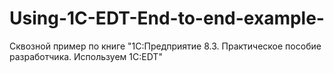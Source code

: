 # Using-1C-EDT-End-to-end-example-
Сквозной пример по книге "1C:Предприятие 8.3. Практическое пособие разработчика. Используем 1C:EDT"

